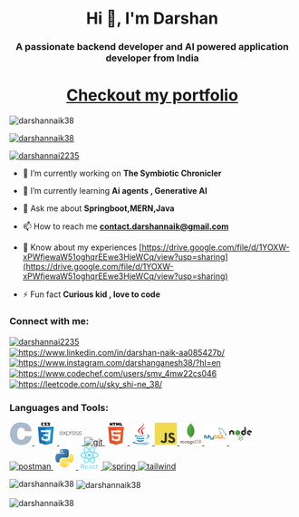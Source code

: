<h1 align="center">Hi 👋, I'm Darshan</h1>
<h3 align="center">A passionate backend developer and AI powered application developer from India</h3>
<h1 align="center">
  <a href="https://mynewportfoli.netlify.app/">Checkout my portfolio</a>
</h1>

<p align="left"> <img src="https://komarev.com/ghpvc/?username=darshannaik38&label=Profile%20views&color=0e75b6&style=flat" alt="darshannaik38" /> </p>

<p align="left"> <a href="https://github.com/ryo-ma/github-profile-trophy"><img src="https://github-profile-trophy.vercel.app/?username=darshannaik38" alt="darshannaik38" /></a> </p>

<p align="left"> <a href="https://twitter.com/darshannai2235" target="blank"><img src="https://img.shields.io/twitter/follow/darshannai2235?logo=twitter&style=for-the-badge" alt="darshannai2235" /></a> </p>

- 🔭 I’m currently working on **The Symbiotic Chronicler**

- 🌱 I’m currently learning **Ai agents , Generative AI**

- 💬 Ask me about **Springboot,MERN,Java**

- 📫 How to reach me **contact.darshannaik@gmail.com**

- 📄 Know about my experiences [https://drive.google.com/file/d/1YOXW-xPWfjewaW51oghqrEEwe3HjeWCq/view?usp=sharing](https://drive.google.com/file/d/1YOXW-xPWfjewaW51oghqrEEwe3HjeWCq/view?usp=sharing)

- ⚡ Fun fact **Curious kid , love to code**

<h3 align="left">Connect with me:</h3>
<p align="left">
<a href="https://twitter.com/darshannai2235" target="blank"><img align="center" src="https://raw.githubusercontent.com/rahuldkjain/github-profile-readme-generator/master/src/images/icons/Social/twitter.svg" alt="darshannai2235" height="30" width="40" /></a>
<a href="https://linkedin.com/in/https://www.linkedin.com/in/darshan-naik-aa085427b/" target="blank"><img align="center" src="https://raw.githubusercontent.com/rahuldkjain/github-profile-readme-generator/master/src/images/icons/Social/linked-in-alt.svg" alt="https://www.linkedin.com/in/darshan-naik-aa085427b/" height="30" width="40" /></a>
<a href="https://instagram.com/https://www.instagram.com/darshanganesh38/?hl=en" target="blank"><img align="center" src="https://raw.githubusercontent.com/rahuldkjain/github-profile-readme-generator/master/src/images/icons/Social/instagram.svg" alt="https://www.instagram.com/darshanganesh38/?hl=en" height="30" width="40" /></a>
<a href="https://www.codechef.com/users/https://www.codechef.com/users/smv_4mw22cs046" target="blank"><img align="center" src="https://cdn.jsdelivr.net/npm/simple-icons@3.1.0/icons/codechef.svg" alt="https://www.codechef.com/users/smv_4mw22cs046" height="30" width="40" /></a>
<a href="https://www.leetcode.com/https://leetcode.com/u/sky_shi-ne_38/" target="blank"><img align="center" src="https://raw.githubusercontent.com/rahuldkjain/github-profile-readme-generator/master/src/images/icons/Social/leet-code.svg" alt="https://leetcode.com/u/sky_shi-ne_38/" height="30" width="40" /></a>
</p>

<h3 align="left">Languages and Tools:</h3>
<p align="left"> <a href="https://www.cprogramming.com/" target="_blank" rel="noreferrer"> <img src="https://raw.githubusercontent.com/devicons/devicon/master/icons/c/c-original.svg" alt="c" width="40" height="40"/> </a> <a href="https://www.w3schools.com/css/" target="_blank" rel="noreferrer"> <img src="https://raw.githubusercontent.com/devicons/devicon/master/icons/css3/css3-original-wordmark.svg" alt="css3" width="40" height="40"/> </a> <a href="https://expressjs.com" target="_blank" rel="noreferrer"> <img src="https://raw.githubusercontent.com/devicons/devicon/master/icons/express/express-original-wordmark.svg" alt="express" width="40" height="40"/> </a> <a href="https://git-scm.com/" target="_blank" rel="noreferrer"> <img src="https://www.vectorlogo.zone/logos/git-scm/git-scm-icon.svg" alt="git" width="40" height="40"/> </a> <a href="https://www.w3.org/html/" target="_blank" rel="noreferrer"> <img src="https://raw.githubusercontent.com/devicons/devicon/master/icons/html5/html5-original-wordmark.svg" alt="html5" width="40" height="40"/> </a> <a href="https://www.java.com" target="_blank" rel="noreferrer"> <img src="https://raw.githubusercontent.com/devicons/devicon/master/icons/java/java-original.svg" alt="java" width="40" height="40"/> </a> <a href="https://developer.mozilla.org/en-US/docs/Web/JavaScript" target="_blank" rel="noreferrer"> <img src="https://raw.githubusercontent.com/devicons/devicon/master/icons/javascript/javascript-original.svg" alt="javascript" width="40" height="40"/> </a> <a href="https://www.mongodb.com/" target="_blank" rel="noreferrer"> <img src="https://raw.githubusercontent.com/devicons/devicon/master/icons/mongodb/mongodb-original-wordmark.svg" alt="mongodb" width="40" height="40"/> </a> <a href="https://www.mysql.com/" target="_blank" rel="noreferrer"> <img src="https://raw.githubusercontent.com/devicons/devicon/master/icons/mysql/mysql-original-wordmark.svg" alt="mysql" width="40" height="40"/> </a> <a href="https://nodejs.org" target="_blank" rel="noreferrer"> <img src="https://raw.githubusercontent.com/devicons/devicon/master/icons/nodejs/nodejs-original-wordmark.svg" alt="nodejs" width="40" height="40"/> </a> <a href="https://postman.com" target="_blank" rel="noreferrer"> <img src="https://www.vectorlogo.zone/logos/getpostman/getpostman-icon.svg" alt="postman" width="40" height="40"/> </a> <a href="https://www.python.org" target="_blank" rel="noreferrer"> <img src="https://raw.githubusercontent.com/devicons/devicon/master/icons/python/python-original.svg" alt="python" width="40" height="40"/> </a> <a href="https://reactjs.org/" target="_blank" rel="noreferrer"> <img src="https://raw.githubusercontent.com/devicons/devicon/master/icons/react/react-original-wordmark.svg" alt="react" width="40" height="40"/> </a> <a href="https://spring.io/" target="_blank" rel="noreferrer"> <img src="https://www.vectorlogo.zone/logos/springio/springio-icon.svg" alt="spring" width="40" height="40"/> </a> <a href="https://tailwindcss.com/" target="_blank" rel="noreferrer"> <img src="https://www.vectorlogo.zone/logos/tailwindcss/tailwindcss-icon.svg" alt="tailwind" width="40" height="40"/> </a> </p>

<p><img align="left" src="https://github-readme-stats.vercel.app/api/top-langs?username=darshannaik38&show_icons=true&locale=en&layout=compact" alt="darshannaik38" /></p>

<p>&nbsp;<img align="center" src="https://github-readme-stats.vercel.app/api?username=darshannaik38&show_icons=true&locale=en" alt="darshannaik38" /></p>

<p><img align="center" src="https://github-readme-streak-stats.herokuapp.com/?user=darshannaik38&" alt="darshannaik38" /></p>
